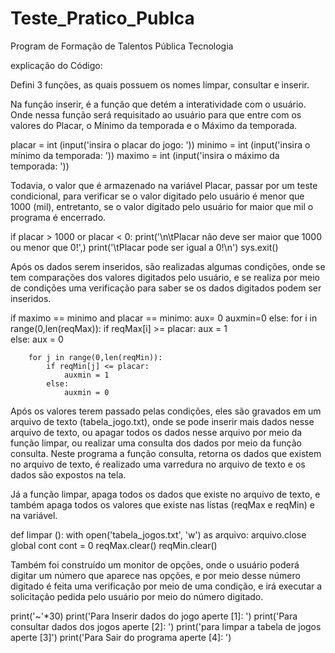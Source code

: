 # Teste_Pratico_Publca
Program de Formação de Talentos Pública Tecnologia

explicação do Código: 


Defini 3 funções, as quais possuem os nomes limpar, consultar e inserir. 

Na função inserir, é a função que detém a interatividade com o usuário. Onde nessa função será requisitado ao usuário para que entre com os valores do Placar, o Mínimo da temporada e o Máximo da temporada.

placar = int (input('insira o placar do jogo: '))
minimo = int (input('insira o mínimo da temporada: '))
maximo = int (input('insira o máximo da temporada: '))


Todavia, o valor que é armazenado na variável Placar, passar por um teste condicional, para verificar se o valor digitado pelo usuário é menor que 1000 (mil), entretanto, se o valor digitado pelo usuário for maior que mil o programa é encerrado. 


if placar > 1000 or placar < 0:
        print('\n\tPlacar não deve ser maior que 1000 ou menor que 0!',)
        print('\tPlacar pode ser igual a 0!\n')
        sys.exit()


Após os dados serem inseridos, são realizadas algumas condições, onde se tem comparações dos valores digitados pelo usuário, e se realiza por meio de condições uma verificação para saber se os dados digitados podem ser inseridos. 

if maximo == minimo and placar == minimo:
        aux= 0 
        auxmin=0
    else:
        for i in range(0,len(reqMax)):
            if  reqMax[i] >= placar:
                aux = 1    
            else:
                aux = 0
            
        for j in range(0,len(reqMin)):
            if reqMin[j] <= placar:
                auxmin = 1
            else:
                auxmin = 0 


Após os valores terem passado pelas condições, eles são gravados em um arquivo de texto (tabela_jogo.txt), onde se pode inserir mais dados nesse arquivo de texto, ou apagar todos os dados nesse arquivo por meio da função limpar, ou realizar uma consulta dos dados por meio da função consulta. 
Neste programa a função consulta, retorna os dados que existem no arquivo de texto, é realizado uma varredura no arquivo de texto e os dados são expostos na tela. 

Já a função limpar, apaga todos os dados que existe no arquivo de texto, e também apaga todos os valores que existe nas listas (reqMax e reqMin) e na variável. 

def limpar ():
    with open('tabela_jogos.txt', 'w') as arquivo: 
        arquivo.close
    global cont 
    cont = 0
    reqMax.clear()
    reqMin.clear()

Também foi construído um monitor de opções, onde o usuário poderá digitar um número que aparece nas opções, e por meio desse número digitado é feita uma verificação por meio de uma condição, e irá executar a solicitação pedida pelo usuário por meio do número digitado. 

print('~'*30)
    print('Para Inserir dados do jogo aperte [1]: ')
    print('Para consultar dados dos jogos aperte [2]: ')
    print('para limpar a tabela de jogos aperte [3]')
    print('Para Sair do programa aperte [4]: ')
    
